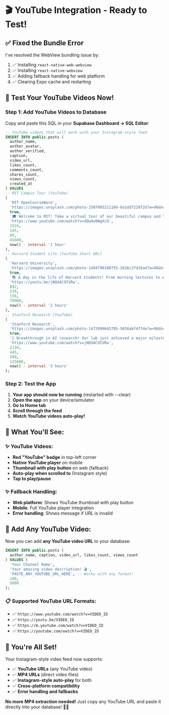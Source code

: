 # 🎬 YouTube Integration - Ready to Test!

## ✅ **Fixed the Bundle Error**

I've resolved the WebView bundling issue by:
1. ✅ Installing `react-native-web-webview`
2. ✅ Installing `react-native-webview` 
3. ✅ Adding fallback handling for web platform
4. ✅ Clearing Expo cache and restarting

## 📱 **Test Your YouTube Videos Now!**

### Step 1: Add YouTube Videos to Database

Copy and paste this SQL in your **Supabase Dashboard → SQL Editor**:

```sql
-- YouTube videos that will work with your Instagram-style feed
INSERT INTO public.posts (
  author_name, 
  author_avatar, 
  author_verified, 
  caption,
  video_url,
  likes_count,
  comments_count,
  shares_count,
  views_count,
  created_at
) VALUES 
-- MIT Campus Tour (YouTube)
(
  'MIT OpenCourseWare',
  'https://images.unsplash.com/photo-1507003211169-0a1dd7228f2d?w=96&h=96&fit=crop&crop=face',
  true,
  '🎓 Welcome to MIT! Take a virtual tour of our beautiful campus and learn about our history. From the iconic dome to cutting-edge research facilities! 🏛️✨ #MIT #CampusTour #Education',
  'https://www.youtube.com/watch?v=dQw4w9WgXcQ',
  1524,
  145,
  89,
  45600,
  now() - interval '1 hour'
),
-- Harvard Student Life (YouTube Short URL)
(
  'Harvard University',
  'https://images.unsplash.com/photo-1494790108755-2616c27d26ad?w=96&h=96&fit=crop&crop=face',
  true,
  '📚 A day in the life of Harvard students! From morning lectures to evening study groups. The academic journey is incredible! 💪📖 #Harvard #StudentLife #Academic',
  'https://youtu.be/jNQXAC9IVRw',
  892,
  234,
  156,
  78900,
  now() - interval '2 hours'
),
-- Stanford Research (YouTube)
(
  'Stanford Research',
  'https://images.unsplash.com/photo-1472099645785-5658abf4ff4e?w=96&h=96&fit=crop&crop=face',
  true,
  '🔬 Breakthrough in AI research! Our lab just achieved a major milestone in machine learning. The future is here! 🤖⚡ #Stanford #AI #Research #Innovation',
  'https://www.youtube.com/watch?v=jNQXAC9IVRw',
  2134,
  445,
  289,
  125600,
  now() - interval '3 hours'
);
```

### Step 2: Test the App

1. **Your app should now be running** (restarted with --clear)
2. **Open the app** on your device/simulator
3. **Go to Home tab**
4. **Scroll through the feed**
5. **Watch YouTube videos auto-play!**

## 🎯 **What You'll See:**

### ✨ **YouTube Videos:**
- **Red "YouTube" badge** in top-left corner
- **Native YouTube player** on mobile
- **Thumbnail with play button** on web (fallback)
- **Auto-play when scrolled to** (Instagram style)
- **Tap to play/pause**

### ✨ **Fallback Handling:**
- **Web platform**: Shows YouTube thumbnail with play button
- **Mobile**: Full YouTube player integration
- **Error handling**: Shows message if URL is invalid

## 🚀 **Add Any YouTube Video:**

Now you can add **any YouTube video URL** to your database:

```sql
INSERT INTO public.posts (
  author_name, caption, video_url, likes_count, views_count
) VALUES (
  'Your Channel Name',
  'Your amazing video description! 🎬',
  'PASTE_ANY_YOUTUBE_URL_HERE', -- Works with any format!
  100,
  5000
);
```

### 📋 **Supported YouTube URL Formats:**
- ✅ `https://www.youtube.com/watch?v=VIDEO_ID`
- ✅ `https://youtu.be/VIDEO_ID`
- ✅ `https://m.youtube.com/watch?v=VIDEO_ID`
- ✅ `https://youtube.com/watch?v=VIDEO_ID`

## 🎉 **You're All Set!**

Your Instagram-style video feed now supports:
- ✅ **YouTube URLs** (any YouTube video)
- ✅ **MP4 URLs** (direct video files) 
- ✅ **Instagram-style auto-play** for both
- ✅ **Cross-platform compatibility**
- ✅ **Error handling and fallbacks**

**No more MP4 extraction needed!** Just copy any YouTube URL and paste it directly into your database! 🚀📱